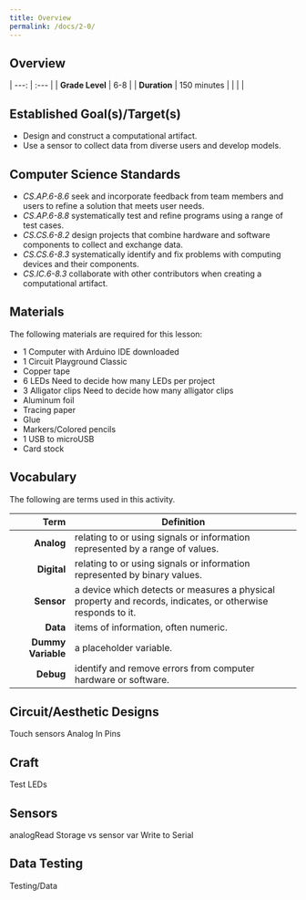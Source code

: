 ```yaml
---
title: Overview
permalink: /docs/2-0/
---
```

## Overview

| ---: | :--- |
| **Grade Level** | 6-8 |
| **Duration**  | 150 minutes  |
|   |   |

## Established Goal(s)/Target(s)
- Design and construct a computational artifact.
- Use a sensor to collect data from diverse users and develop models.

## Computer Science Standards
- *CS.AP.6-8.6* seek and incorporate feedback from team members and users to refine a solution that meets user needs.
- *CS.AP.6-8.8* systematically test and refine programs using a range of test cases.
- *CS.CS.6-8.2* design projects that combine hardware and software components to collect and exchange data.
- *CS.CS.6-8.3* systematically identify and fix problems with computing devices and their components.
- *CS.IC.6-8.3* collaborate with other contributors when creating a computational artifact.

## Materials
The following materials are required for this lesson:
- 1 Computer with Arduino IDE downloaded
- 1 Circuit Playground Classic
- Copper tape
- 6 LEDs <span class="todo">Need to decide how many LEDs per project</span>
- 3 Alligator clips <span class="todo">Need to decide how many alligator clips</span>
- Aluminum foil
- Tracing paper
- Glue
- Markers/Colored pencils
- 1 USB to microUSB
- Card stock

## Vocabulary
The following are terms used in this activity.

 Term | Definition
 ---: | --
**Analog**  |  relating to or using signals or information represented by a range of values.
**Digital**  |  relating to or using signals or information represented by binary values.
**Sensor**  |  a device which detects or measures a physical property and records, indicates, or otherwise responds to it.
**Data**  |  items of information, often numeric.
**Dummy Variable**  |  a placeholder variable.
**Debug**  |  identify and remove errors from computer hardware or software.

## Circuit/Aesthetic Designs
Touch sensors
Analog In Pins

## Craft
Test LEDs

## Sensors
analogRead
Storage vs sensor var
Write to Serial

## Data Testing
Testing/Data
